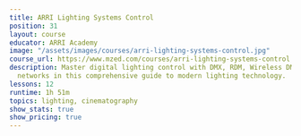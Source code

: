 ```yaml
---
title: ARRI Lighting Systems Control
position: 31
layout: course
educator: ARRI Academy
image: "/assets/images/courses/arri-lighting-systems-control.jpg"
course_url: https://www.mzed.com/courses/arri-lighting-systems-control
description: Master digital lighting control with DMX, RDM, Wireless DMX, and ethernet-based
  networks in this comprehensive guide to modern lighting technology.
lessons: 12
runtime: 1h 51m
topics: lighting, cinematography
show_stats: true
show_pricing: true
---
```


